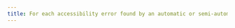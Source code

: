 ```yaml
---
title: For each accessibility error found by an automatic or semi-automatic accessibility test, does the [editing tool](#editing-tool) provide repair suggestions?
---
```

